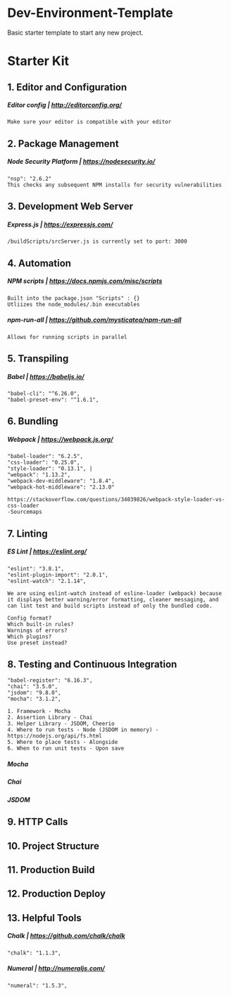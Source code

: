 # Dev-Environment-Template
Basic starter template to start any new project.

# Starter Kit

## 1. Editor and Configuration

##### Editor config | http://editorconfig.org/
    Make sure your editor is compatible with your editor

## 2. Package Management

##### Node Security Platform | https://nodesecurity.io/
    "nsp": "2.6.2"
    This checks any subsequent NPM installs for security vulnerabilities


## 3. Development Web Server

##### Express.js | https://expressjs.com/
    /buildScripts/srcServer.js is currently set to port: 3000

<!-- security vulnerabilities
##### Local tunnel | https://localtunnel.github.io/www/
    This command will produce a shareable link:

Command | `lt --port 3000 --subdomain <whatEverYouWant>`

Response | `your url is: https://<whatEverYouWant>.localtunnel.me`

    assuming <whatEverYouWant> is not already currently in use
 -->

## 4. Automation

##### NPM scripts | https://docs.npmjs.com/misc/scripts
    Built into the package.json "Scripts" : {}
    Utliizes the node_modules/.bin executables

##### npm-run-all | https://github.com/mysticatea/npm-run-all
    Allows for running scripts in parallel


## 5. Transpiling

##### Babel | https://babeljs.io/
    "babel-cli": "^6.26.0",
    "babel-preset-env": "^1.6.1",

## 6. Bundling

##### Webpack | https://webpack.js.org/
    "babel-loader": "6.2.5",
    "css-loader": "0.25.0",
    "style-loader": "0.13.1", |
    "webpack": "1.13.2",
    "webpack-dev-middleware": "1.8.4",
    "webpack-hot-middleware": "2.13.0"

    https://stackoverflow.com/questions/34039826/webpack-style-loader-vs-css-loader
    -Sourcemaps

## 7. Linting

##### ES Lint | https://eslint.org/
    "eslint": "3.8.1",
    "eslint-plugin-import": "2.0.1",
    "eslint-watch": "2.1.14",

    We are using eslint-watch instead of esline-loader (webpack) because it displays better warning/error formatting, cleaner messaging, and can lint test and build scripts instead of only the bundled code.

    Config format?
    Which built-in rules?
    Warnings of errors?
    Which plugins?
    Use preset instead?

## 8. Testing and Continuous Integration
    "babel-register": "6.16.3",
    "chai": "3.5.0",
    "jsdom": "9.8.0",
    "mocha": "3.1.2",

    1. Framework - Mocha
    2. Assertion Library - Chai
    3. Helper Library - JSDOM, Cheerio
    4. Where to run tests - Node (JSDOM in memory) - https://nodejs.org/api/fs.html
    5. Where to place tests - Alongside
    6. When to run unit tests - Upon save

##### Mocha

##### Chai

##### JSDOM

## 9. HTTP Calls

## 10. Project Structure

## 11. Production Build

## 12. Production Deploy

## 13. Helpful Tools

##### Chalk | https://github.com/chalk/chalk
    "chalk": "1.1.3",

##### Numeral | http://numeraljs.com/
    "numeral": "1.5.3",
